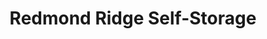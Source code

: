 ---
title: "Redmond Ridge Self-Storage"
url: /redmond/redmond-ridge-self-storage/
shop: storage rental
---